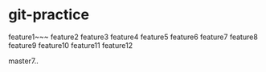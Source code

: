 # git-practice
feature1~~~
feature2
feature3
feature4
feature5
feature6
feature7
feature8
feature9
feature10
feature11
feature12





master7..